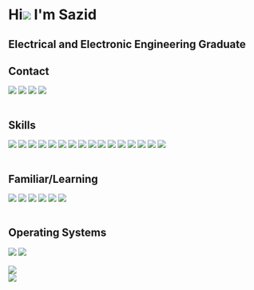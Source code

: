 Hi![](https://user-images.githubusercontent.com/18350557/176309783-0785949b-9127-417c-8b55-ab5a4333674e.gif) I'm Sazid
=============================================================================================================================
Electrical and Electronic Engineering Graduate
-----------
<div align="left">
        <h2>Contact</h2>
        <div>
        <a href="https://linktr.ee/sazid_mahmud"><img src="https://img.shields.io/badge/linktree-1de9b6?style=for-the-badge&logo=linktree&logoColor=white"/></a>
        <a href="https://discord.com/users/331727377019437056"><img src="https://img.shields.io/badge/Discord-5865F2?logo=discord&logoColor=fff&style=for-the-badge"/></a>
        <a href="mailto:sazidm@proton.me"><img src="https://img.shields.io/badge/ProtonMail-8B89CC?style=for-the-badge&logo=protonmail&logoColor=white"/></a>
        <a href="https://scholar.google.com/citations?user=dHu_Hi0AAAAJ&hl=en"><img src="https://img.shields.io/badge/Google%20Scholar-4285F4?style=for-the-badge&logo=google-scholar&logoColor=white"/></a>
        </div>
        <br>
        <h2>Skills</h2>
        <div>
            <img src="https://img.shields.io/badge/python-3670A0?style=for-the-badge&logo=python&logoColor=ffdd54"/>
            <img src="https://img.shields.io/badge/Matplotlib-%23ffffff.svg?style=for-the-badge&logo=Matplotlib&logoColor=black"/>
            <img src="https://img.shields.io/badge/numpy-%23013243.svg?style=for-the-badge&logo=numpy&logoColor=white"/>
            <img src="https://img.shields.io/badge/pandas-%23150458.svg?style=for-the-badge&logo=pandas&logoColor=white"/>
            <img src="https://img.shields.io/badge/scikit--learn-%23F7931E.svg?style=for-the-badge&logo=scikit-learn&logoColor=white"/>
            <img src="https://img.shields.io/badge/c++-%2300599C.svg?style=for-the-badge&logo=c%2B%2B&logoColor=white"/>
            <img src= "https://img.shields.io/badge/Lua-2C2D72?style=for-the-badge&logo=lua&logoColor=white"/>
            <img src="https://img.shields.io/badge/TensorFlow-%23FF6F00.svg?style=for-the-badge&logo=TensorFlow&logoColor=white"/>
            <img src="https://img.shields.io/badge/Keras-%23D00000.svg?style=for-the-badge&logo=Keras&logoColor=white"/>
            <img src="https://img.shields.io/badge/git-%23F05033.svg?style=for-the-badge&logo=git&logoColor=white"/>
            <img src="https://img.shields.io/badge/Arduino-00979D?style=for-the-badge&logo=Arduino&logoColor=white" />
            <img src="https://img.shields.io/badge/NeoVim-%2357A143.svg?&style=for-the-badge&logo=neovim&logoColor=white"/>
            <img src="https://img.shields.io/badge/Google%20Colab-%23F9A825.svg?style=for-the-badge&logo=googlecolab&logoColor=white"/>
            <img src="https://img.shields.io/badge/jupyter-%23FA0F00.svg?style=for-the-badge&logo=jupyter&logoColor=white"/>
            <img src="https://img.shields.io/badge/latex-%23008080.svg?style=for-the-badge&logo=latex&logoColor=white"/>
            <img src="https://img.shields.io/badge/bash_script-%23121011.svg?style=for-the-badge&logo=gnu-bash&logoColor=white"/>
          </div>
        <br>
        <h2>Familiar/Learning</h2>
          <div>
            <img src="https://img.shields.io/badge/html5-%23E34F26.svg?style=for-the-badge&logo=html5&logoColor=white"/>
            <img src="https://img.shields.io/badge/css3-%231572B6.svg?style=for-the-badge&logo=css3&logoColor=white"/>
            <img src="https://img.shields.io/badge/javascript-%23323330.svg?style=for-the-badge&logo=javascript&logoColor=%23F7DF1E"/>
            <img src="https://img.shields.io/badge/mysql-%2300f.svg?style=for-the-badge&logo=mysql&logoColor=white"/>
            <img src="https://img.shields.io/badge/Flutter-02569B?style=for-the-badge&logo=flutter&logoColor=white"/>
            <img src="https://img.shields.io/badge/Dart-0175C2?style=for-the-badge&logo=dart&logoColor=white"/>
          </div>
        <br>
        <h2>Operating Systems</h2>
        <div>
            <img src="https://img.shields.io/badge/Pop!_OS-48B9C7?style=for-the-badge&logo=Pop!_OS&logoColor=white"/>
            <img src="https://img.shields.io/badge/Android-3DDC84?style=for-the-badge&logo=android&logoColor=white"/>
        </div>
        <br>
        <div>
          <img src="https://github-readme-stats.vercel.app/api?username=schlafer&theme=tokyonight&show_icons=true&hide_border=true&count_private=true"/> 
          <br>
          <img src="https://github-readme-stats.vercel.app/api/top-langs/?username=schlafer&theme=tokyonight&show_icons=true&hide_border=true&layout=compact"/>
        </div>

        
